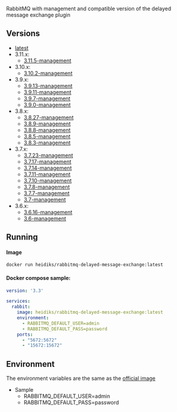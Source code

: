 RabbitMQ with management and compatible version of the delayed message exchange plugin

## Versions
- [latest](https://github.com/heidiks/rabbitmq-delayed-message-exchange/blob/master/versions/latest/Dockerfile)
- 3.11.x:
  - [3.11.5-management](https://github.com/heidiks/rabbitmq-delayed-message-exchange/blob/master/versions/3.11.5-management/Dockerfile)
- 3.10.x:
    - [3.10.2-management](https://github.com/heidiks/rabbitmq-delayed-message-exchange/blob/master/versions/3.10.2-management/Dockerfile)
- 3.9.x:
    - [3.9.13-management](https://github.com/heidiks/rabbitmq-delayed-message-exchange/blob/master/versions/3.9.13-management/Dockerfile)
    - [3.9.11-management](https://github.com/heidiks/rabbitmq-delayed-message-exchange/blob/master/versions/3.9.11-management/Dockerfile)
    - [3.9.7-management](https://github.com/heidiks/rabbitmq-delayed-message-exchange/blob/master/versions/3.9.7-management/Dockerfile)
    - [3.9.0-management](https://github.com/heidiks/rabbitmq-delayed-message-exchange/blob/master/versions/3.9.0-management/Dockerfile)
- 3.8.x:
    - [3.8.27-management](https://github.com/heidiks/rabbitmq-delayed-message-exchange/blob/master/versions/3.8.27-management/Dockerfile)
    - [3.8.9-management](https://github.com/heidiks/rabbitmq-delayed-message-exchange/blob/master/versions/3.8.9-management/Dockerfile)
    - [3.8.8-management](https://github.com/heidiks/rabbitmq-delayed-message-exchange/blob/master/versions/3.8.8-management/Dockerfile)
    - [3.8.5-management](https://github.com/heidiks/rabbitmq-delayed-message-exchange/blob/master/versions/3.8.5-management/Dockerfile)
    - [3.8.3-management](https://github.com/heidiks/rabbitmq-delayed-message-exchange/blob/master/versions/3.8.3-management/Dockerfile)
- 3.7.x:
    - [3.7.23-management](https://github.com/heidiks/rabbitmq-delayed-message-exchange/blob/master/versions/3.7.23-management/Dockerfile)
    - [3.7.17-management](https://github.com/heidiks/rabbitmq-delayed-message-exchange/blob/master/versions/3.7.17-management/Dockerfile)
    - [3.7.14-management](https://github.com/heidiks/rabbitmq-delayed-message-exchange/blob/master/versions/3.7.14-management/Dockerfile)
    - [3.7.11-management](https://github.com/heidiks/rabbitmq-delayed-message-exchange/blob/master/versions/3.7.11-management/Dockerfile)
    - [3.7.10-management](https://github.com/heidiks/rabbitmq-delayed-message-exchange/blob/master/versions/3.7.10-management/Dockerfile)
    - [3.7.8-management](https://github.com/heidiks/rabbitmq-delayed-message-exchange/blob/master/versions/3.7.8-management/Dockerfile)
    - [3.7.7-management](https://github.com/heidiks/rabbitmq-delayed-message-exchange/blob/master/versions/3.7.7-management/Dockerfile)
    - [3.7-management](https://github.com/heidiks/rabbitmq-delayed-message-exchange/blob/master/versions/3.7-management/Dockerfile)
- 3.6.x:
    - [3.6.16-management](https://github.com/heidiks/rabbitmq-delayed-message-exchange/blob/master/versions/3.6.16-management/Dockerfile)
    - [3.6-management](https://github.com/heidiks/rabbitmq-delayed-message-exchange/blob/master/versions/3.6-management/Dockerfile)

## Running
#### Image

    docker run heidiks/rabbitmq-delayed-message-exchange:latest


#### Docker compose sample:
```YAML
version: '3.3'

services:
  rabbit:
    image: heidiks/rabbitmq-delayed-message-exchange:latest
    environment:
      - RABBITMQ_DEFAULT_USER=admin
      - RABBITMQ_DEFAULT_PASS=password
    ports:
      - "5672:5672"
      - "15672:15672"
```

## Environment
The environment variables are the same as the [official image](https://hub.docker.com/_/rabbitmq/)
- Sample
    - RABBITMQ_DEFAULT_USER=admin
    - RABBITMQ_DEFAULT_PASS=password
